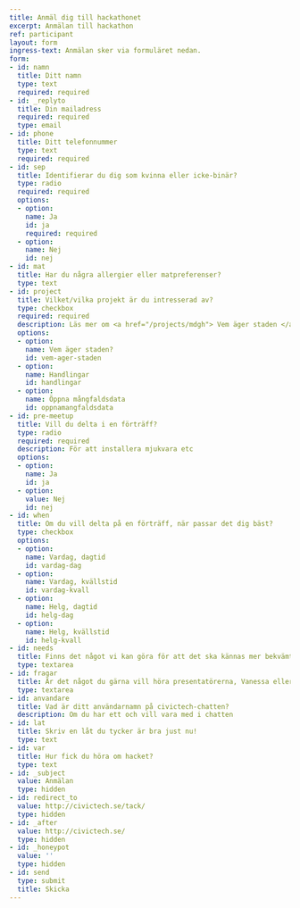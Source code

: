 ```yaml
---
title: Anmäl dig till hackathonet
excerpt: Anmälan till hackathon
ref: participant
layout: form
ingress-text: Anmälan sker via formuläret nedan.
form:
- id: namn
  title: Ditt namn
  type: text
  required: required
- id: _replyto
  title: Din mailadress
  required: required
  type: email
- id: phone
  title: Ditt telefonnummer
  type: text
  required: required
- id: sep
  title: Identifierar du dig som kvinna eller icke-binär? 
  type: radio
  required: required
  options:
  - option: 
    name: Ja
    id: ja
    required: required
  - option: 
    name: Nej
    id: nej
- id: mat
  title: Har du några allergier eller matpreferenser?
  type: text
- id: project
  title: Vilket/vilka projekt är du intresserad av?
  type: checkbox
  required: required
  description: Läs mer om <a href="/projects/mdgh"> Vem äger staden </a>, <a href="/projects/handlingar"> Handlingar </a> eller  <a href="/projects/mangfaldsdata"> Öppna mångfaldsdata </a>! 
  options:
  - option: 
    name: Vem äger staden?
    id: vem-ager-staden
  - option: 
    name: Handlingar
    id: handlingar
  - option: 
    name: Öppna mångfaldsdata
    id: oppnamangfaldsdata
- id: pre-meetup
  title: Vill du delta i en förträff?
  type: radio
  required: required
  description: För att installera mjukvara etc
  options:
  - option: 
    name: Ja
    id: ja
  - option: 
    value: Nej
    id: nej
- id: when
  title: Om du vill delta på en förträff, när passar det dig bäst?
  type: checkbox
  options:
  - option: 
    name: Vardag, dagtid
    id: vardag-dag
  - option: 
    name: Vardag, kvällstid
    id: vardag-kvall
  - option: 
    name: Helg, dagtid
    id: helg-dag
  - option:
    name: Helg, kvällstid
    id: helg-kvall
- id: needs
  title: Finns det något vi kan göra för att det ska kännas mer bekvämt inför eventet eller under eventet för dig, eller har du några frågor eller önskemål?  
  type: textarea
- id: fragar
  title: Är det något du gärna vill höra presentatörerna, Vanessa eller Rebecca, prata extra om? 
  type: textarea
- id: anvandare
  title: Vad är ditt användarnamn på civictech-chatten?
  description: Om du har ett och vill vara med i chatten
- id: lat
  title: Skriv en låt du tycker är bra just nu! 
  type: text
- id: var
  title: Hur fick du höra om hacket?
  type: text
- id: _subject
  value: Anmälan
  type: hidden
- id: redirect_to
  value: http://civictech.se/tack/
  type: hidden
- id: _after
  value: http://civictech.se/
  type: hidden
- id: _honeypot
  value: ''
  type: hidden
- id: send
  type: submit
  title: Skicka
---
```


